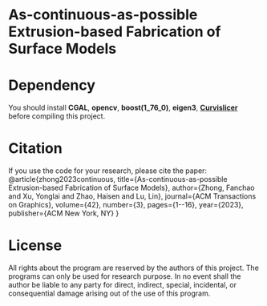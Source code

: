 # As-continuous-as-possible Extrusion-based Fabrication of Surface Models

# Dependency
You should install **CGAL**, **opencv**, **boost(1_76_0)**, **eigen3**, [**Curvislicer**](https://github.com/mfx-inria/curvislicer) before compiling this project.

# Citation
If you use the code for your research, please cite the paper:
@article{zhong2023continuous,
  title={As-continuous-as-possible Extrusion-based Fabrication of Surface Models},
  author={Zhong, Fanchao and Xu, Yonglai and Zhao, Haisen and Lu, Lin},
  journal={ACM Transactions on Graphics},
  volume={42},
  number={3},
  pages={1--16},
  year={2023},
  publisher={ACM New York, NY}
}

# License
All rights about the program are reserved by the authors of this project. The programs can only be used for research purpose. In no event shall the author be liable to any party for direct, indirect, special, incidental, or consequential damage arising out of the use of this program.
